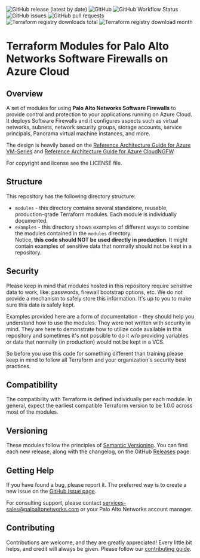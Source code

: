 ![GitHub release (latest by date)](https://img.shields.io/github/v/release/PaloAltoNetworks/terraform-azurerm-swfw-modules?style=flat-square)
![GitHub](https://img.shields.io/github/license/PaloAltoNetworks/terraform-modules-swfw-ci-workflows?style=flat-square)
![GitHub Workflow Status](https://img.shields.io/github/actions/workflow/status/PaloAltoNetworks/terraform-azurerm-swfw-modules/release_ci.yml?style=flat-square)
![GitHub issues](https://img.shields.io/github/issues/PaloAltoNetworks/terraform-azurerm-swfw-modules?style=flat-square)
![GitHub pull requests](https://img.shields.io/github/issues-pr/PaloAltoNetworks/terraform-azurerm-swfw-modules?style=flat-square)
![Terraform registry downloads total](https://img.shields.io/badge/dynamic/json?color=green&label=downloads%20total&query=data.attributes.total&url=https%3A%2F%2Fregistry.terraform.io%2Fv2%2Fmodules%2FPaloAltoNetworks%2Fswfw-modules%2Fazurerm%2Fdownloads%2Fsummary&style=flat-square)
![Terraform registry download month](https://img.shields.io/badge/dynamic/json?color=green&label=downloads%20this%20month&query=data.attributes.month&url=https%3A%2F%2Fregistry.terraform.io%2Fv2%2Fmodules%2FPaloAltoNetworks%2Fswfw-modules%2Fazurerm%2Fdownloads%2Fsummary&style=flat-square)

# Terraform Modules for Palo Alto Networks Software Firewalls on Azure Cloud

## Overview

A set of modules for using **Palo Alto Networks Software Firewalls** to provide control and protection
to your applications running on Azure Cloud. It deploys Software Firewalls and it configures
aspects such as virtual networks, subnets, network security groups, storage accounts, service principals,
Panorama virtual machine instances, and more.

The design is heavily based on the [Reference Architecture Guide for Azure VM-Series](https://www.paloaltonetworks.com/resources/guides/azure-architecture-guide) and [Reference Architecture Guide for Azure CloudNGFW](https://www.paloaltonetworks.com/resources/guides/securing-apps-with-cloud-ngfw-for-azure-design-guide).

For copyright and license see the LICENSE file.

## Structure

This repository has the following directory structure:

* `modules` - this directory contains several standalone, reusable, production-grade Terraform modules. Each module is individually documented.
* `examples` - this directory shows examples of different ways to combine the modules contained in the
  `modules` directory. \
  Notice, **this code should NOT be used directly in production**. It might contain examples of sensitive data that normally should not be kept in a repository.

## Security

Please keep in mind that modules hosted in this repository require sensitive data to work, like: passwords, firewall bootstrap options, etc. We do not provide a mechanism to safely store this information. It's up to you to make sure this data is safely kept.

Examples provided here are a form of documentation - they should help you understand how to use the modules. They were not written with security in mind. They are here to demonstrate how to utilize code available in this repository and sometimes it's not possible to do it w/o providing variables or data that normally (in production) would not be kept in a VCS.

So before you use this code for something different than training please keep in mind to follow all Terraform and your organization's security best practices.

## Compatibility

The compatibility with Terraform is defined individually per each module. In general, expect the earliest compatible
Terraform version to be 1.0.0 across most of the modules.

## Versioning

These modules follow the principles of [Semantic Versioning](http://semver.org/). You can find each new release,
along with the changelog, on the GitHub [Releases](https://github.com/PaloAltoNetworks/terraform-azurerm-swfw-modules/releases) page.

## Getting Help

If you have found a bug, please report it. The preferred way is to create a new issue on the [GitHub issue page](https://github.com/PaloAltoNetworks/terraform-azurerm-swfw-modules/issues).

For consulting support, please contact services-sales@paloaltonetworks.com or your Palo Alto Networks account manager.

## Contributing

Contributions are welcome, and they are greatly appreciated! Every little bit helps,
and credit will always be given. Please follow our [contributing guide](https://github.com/PaloAltoNetworks/terraform-best-practices/blob/main/CONTRIBUTING.md).

<!-- ## Who maintains these modules?

This repository is maintained by [Palo Alto Networks](https://www.paloaltonetworks.com/).
If you're looking for commercial support or services, send an email to [address not known yet]. -->
